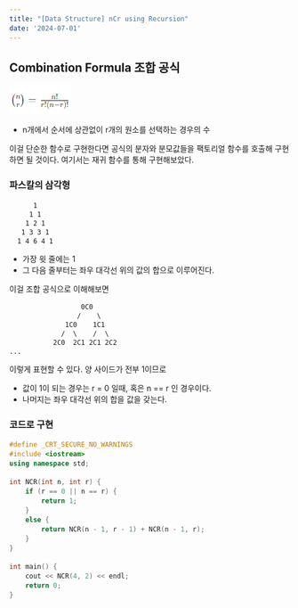 ```yaml
---
title: "[Data Structure] nCr using Recursion"
date: '2024-07-01'
---
```

## Combination Formula 조합 공식
![alt text](image-1.png)
- n개에서 순서에 상관없이 r개의 원소를 선택하는 경우의 수

이걸 단순한 함수로 구현한다면 공식의 분자와 분모값들을 팩토리얼 함수를 호출해 구현하면 될 것이다. 여기서는 재귀 함수를 통해 구현해보았다.

### 파스칼의 삼각형
```
      1
     1 1
    1 2 1
   1 3 3 1
  1 4 6 4 1
```
- 가장 윗 줄에는 1
- 그 다음 줄부터는 좌우 대각선 위의 값의 합으로 이루어진다.

이걸 조합 공식으로 이해해보면
```
                  0C0
                 /    \
              1C0    1C1
             /  \    /  \
           2C0  2C1 2C1 2C2
...
```
이렇게 표현할 수 있다. 양 사이드가 전부 1이므로
- 값이 1이 되는 경우는 r = 0 일때, 혹은 n == r 인 경우이다.
- 나머지는 좌우 대각선 위의 합을 값을 갖는다.

### 코드로 구현
```cpp
#define _CRT_SECURE_NO_WARNINGS
#include <iostream>
using namespace std;

int NCR(int n, int r) {
	if (r == 0 || n == r) {
		return 1;
	}
	else {
		return NCR(n - 1, r - 1) + NCR(n - 1, r);
	}
}

int main() {
	cout << NCR(4, 2) << endl;
	return 0;
}
```
